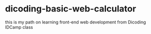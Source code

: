 # dicoding-basic-web-calculator

this is my path on learning front-end web development from Dicoding IDCamp class
